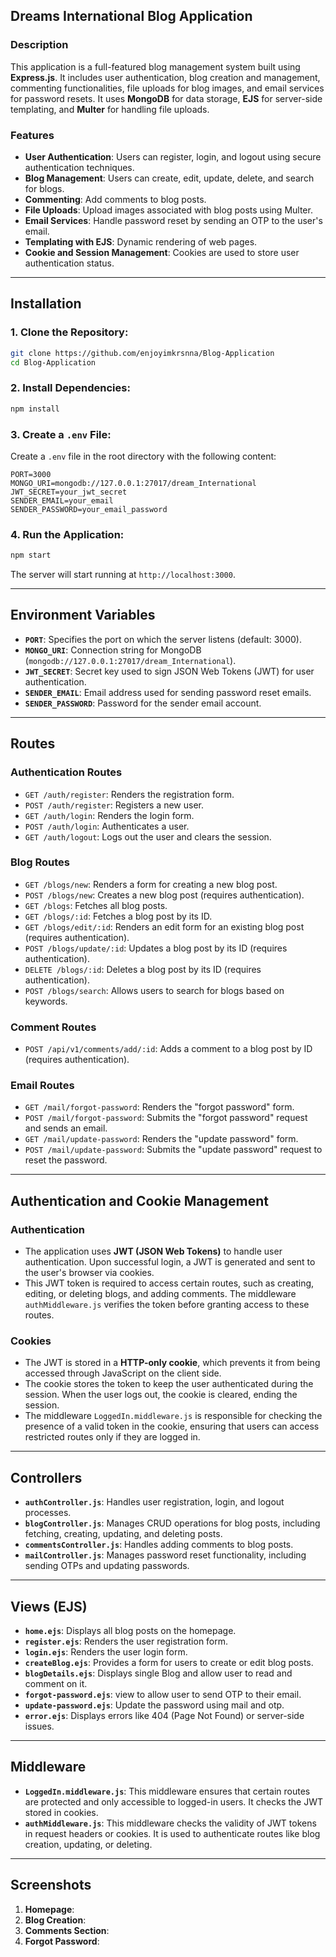## Dreams International Blog Application

### Description

This application is a full-featured blog management system built using **Express.js**. It includes user authentication, blog creation and management, commenting functionalities, file uploads for blog images, and email services for password resets. It uses **MongoDB** for data storage, **EJS** for server-side templating, and **Multer** for handling file uploads.

### Features

- **User Authentication**: Users can register, login, and logout using secure authentication techniques.
- **Blog Management**: Users can create, edit, update, delete, and search for blogs.
- **Commenting**: Add comments to blog posts.
- **File Uploads**: Upload images associated with blog posts using Multer.
- **Email Services**: Handle password reset by sending an OTP to the user's email.
- **Templating with EJS**: Dynamic rendering of web pages.
- **Cookie and Session Management**: Cookies are used to store user authentication status.
  
---

## Installation

### 1. **Clone the Repository:**

```bash
git clone https://github.com/enjoyimkrsnna/Blog-Application
cd Blog-Application
```

### 2. **Install Dependencies:**

```bash
npm install
```

### 3. **Create a `.env` File:**

Create a `.env` file in the root directory with the following content:

```plaintext
PORT=3000
MONGO_URI=mongodb://127.0.0.1:27017/dream_International
JWT_SECRET=your_jwt_secret
SENDER_EMAIL=your_email
SENDER_PASSWORD=your_email_password
```

### 4. **Run the Application:**

```bash
npm start
```

The server will start running at `http://localhost:3000`.

---

## Environment Variables

- **`PORT`**: Specifies the port on which the server listens (default: 3000).
- **`MONGO_URI`**: Connection string for MongoDB (`mongodb://127.0.0.1:27017/dream_International`).
- **`JWT_SECRET`**: Secret key used to sign JSON Web Tokens (JWT) for user authentication.
- **`SENDER_EMAIL`**: Email address used for sending password reset emails.
- **`SENDER_PASSWORD`**: Password for the sender email account.

---

## Routes

### Authentication Routes

- `GET /auth/register`: Renders the registration form.
- `POST /auth/register`: Registers a new user.
- `GET /auth/login`: Renders the login form.
- `POST /auth/login`: Authenticates a user.
- `GET /auth/logout`: Logs out the user and clears the session.

### Blog Routes 

- `GET /blogs/new`: Renders a form for creating a new blog post.
- `POST /blogs/new`: Creates a new blog post (requires authentication).
- `GET /blogs`: Fetches all blog posts.
- `GET /blogs/:id`: Fetches a blog post by its ID.
- `GET /blogs/edit/:id`: Renders an edit form for an existing blog post (requires authentication).
- `POST /blogs/update/:id`: Updates a blog post by its ID (requires authentication).
- `DELETE /blogs/:id`: Deletes a blog post by its ID (requires authentication).
- `POST /blogs/search`: Allows users to search for blogs based on keywords.

### Comment Routes

- `POST /api/v1/comments/add/:id`: Adds a comment to a blog post by ID (requires authentication).

### Email Routes

- `GET /mail/forgot-password`: Renders the "forgot password" form.
- `POST /mail/forgot-password`: Submits the "forgot password" request and sends an email.
- `GET /mail/update-password`: Renders the "update password" form.
- `POST /mail/update-password`: Submits the "update password" request to reset the password.

---

## Authentication and Cookie Management

### Authentication

- The application uses **JWT (JSON Web Tokens)** to handle user authentication. Upon successful login, a JWT is generated and sent to the user's browser via cookies.
- This JWT token is required to access certain routes, such as creating, editing, or deleting blogs, and adding comments. The middleware `authMiddleware.js` verifies the token before granting access to these routes.

### Cookies

- The JWT is stored in a **HTTP-only cookie**, which prevents it from being accessed through JavaScript on the client side.
- The cookie stores the token to keep the user authenticated during the session. When the user logs out, the cookie is cleared, ending the session.
- The middleware `LoggedIn.middleware.js` is responsible for checking the presence of a valid token in the cookie, ensuring that users can access restricted routes only if they are logged in.

---

## Controllers

- **`authController.js`**: Handles user registration, login, and logout processes.
- **`blogController.js`**: Manages CRUD operations for blog posts, including fetching, creating, updating, and deleting posts.
- **`commentsController.js`**: Handles adding comments to blog posts.
- **`mailController.js`**: Manages password reset functionality, including sending OTPs and updating passwords.

---

## Views (EJS)

- **`home.ejs`**: Displays all blog posts on the homepage.
- **`register.ejs`**: Renders the user registration form.
- **`login.ejs`**: Renders the user login form.
- **`createBlog.ejs`**: Provides a form for users to create or edit blog posts.
- **`blogDetails.ejs`**: Displays single Blog and allow user to read and comment on it.
- **`forgot-password.ejs`**: view to allow user to send OTP to their email.
- **`update-password.ejs`**: Update the password using mail and otp.
- **`error.ejs`**: Displays errors like 404 (Page Not Found) or server-side issues.

---

## Middleware

- **`LoggedIn.middleware.js`**: This middleware ensures that certain routes are protected and only accessible to logged-in users. It checks the JWT stored in cookies.
- **`authMiddleware.js`**: This middleware checks the validity of JWT tokens in request headers or cookies. It is used to authenticate routes like blog creation, updating, or deleting.

---

## Screenshots

1. **Homepage**:
2. **Blog Creation**: 
3. **Comments Section**:
4. **Forgot Password**: 

